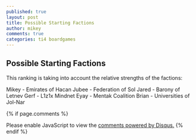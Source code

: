 ```yaml
---
published: true
layout: post
title: Possible Starting Factions
author: mikey
comments: true
categories: ti4 boardgames
---
```

## Possible Starting Factions

This ranking is taking into account the relative strengths of the factions:

Mikey - Emirates of Hacan
Jubee - Federation of Sol
Jared - Barony of Letnev
Gerf - L1z1x Mindnet
Eyay - Mentak Coalition
Brian - Universities of Jol-Nar

{% if page.comments %}
<div id="disqus_thread"></div>
<script>

/**
*  RECOMMENDED CONFIGURATION VARIABLES: EDIT AND UNCOMMENT THE SECTION BELOW TO INSERT DYNAMIC VALUES FROM YOUR PLATFORM OR CMS.
*  LEARN WHY DEFINING THESE VARIABLES IS IMPORTANT: https://disqus.com/admin/universalcode/#configuration-variables*/
/*
var disqus_config = function () {
this.page.url = PAGE_URL;  // Replace PAGE_URL with your page's canonical URL variable
this.page.identifier = PAGE_IDENTIFIER; // Replace PAGE_IDENTIFIER with your page's unique identifier variable
};
*/
(function() { // DON'T EDIT BELOW THIS LINE
var d = document, s = d.createElement('script');
s.src = 'https://mikeymischief-github-io.disqus.com/embed.js';
s.setAttribute('data-timestamp', +new Date());
(d.head || d.body).appendChild(s);
})();
</script>
<noscript>Please enable JavaScript to view the <a href="https://disqus.com/?ref_noscript">comments powered by Disqus.</a></noscript>
<script id="dsq-count-scr" src="//mikeymischief-github-io.disqus.com/count.js" async></script>                            
{% endif %}
